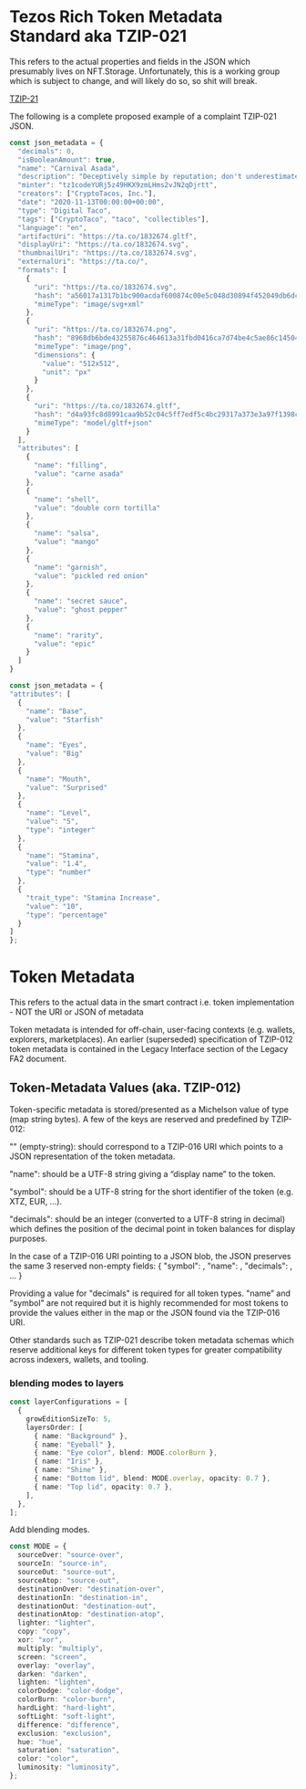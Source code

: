 # Tezos Rich Token Metadata Standard aka TZIP-021

This refers to the actual properties and fields in the JSON which presumably lives on NFT.Storage. Unfortunately, this is a working group which is subject to change, and will likely do so, so shit will break. 

[TZIP-21](https://tzip.tezosagora.org/proposal/tzip-21/#artifacturi-string-format-uri-reference)

The following is a complete proposed example of a complaint TZIP-021 JSON.
```typescript
const json_metadata = {
  "decimals": 0,
  "isBooleanAmount": true,
  "name": "Carnival Asada",
  "description": "Deceptively simple by reputation; don't underestimate this cunning taco. It's packing a secret weapon!",
  "minter": "tz1codeYURj5z49HKX9zmLHms2vJN2qDjrtt",
  "creators": ["CryptoTacos, Inc."],
  "date": "2020-11-13T00:00:00+00:00",
  "type": "Digital Taco",
  "tags": ["CryptoTaco", "taco", "collectibles"],
  "language": "en",
  "artifactUri": "https://ta.co/1832674.gltf",
  "displayUri": "https://ta.co/1832674.svg",
  "thumbnailUri": "https://ta.co/1832674.svg",
  "externalUri": "https://ta.co/",
  "formats": [
    {
      "uri": "https://ta.co/1832674.svg",
      "hash": "a56017a1317b1bc900acdaf600874c00e5c048d30894f452049db6dcef6e4f0d",
      "mimeType": "image/svg+xml"
    },
    {
      "uri": "https://ta.co/1832674.png",
      "hash": "8968db6bde43255876c464613a31fbd0416ca7d74be4c5ae86c1450418528302",
      "mimeType": "image/png",
      "dimensions": {
        "value": "512x512",
        "unit": "px"
      }
    },
    {
      "uri": "https://ta.co/1832674.gltf",
      "hash": "d4a93fc8d8991caa9b52c04c5ff7edf5c4bc29317a373e3a97f1398c697d6714",
      "mimeType": "model/gltf+json"
    }
  ],
  "attributes": [
    {
      "name": "filling",
      "value": "carne asada"
    },
    {
      "name": "shell",
      "value": "double corn tortilla"
    },
    {
      "name": "salsa",
      "value": "mango"
    },
    {
      "name": "garnish",
      "value": "pickled red onion"
    },
    {
      "name": "secret sauce",
      "value": "ghost pepper"
    },
    {
      "name": "rarity",
      "value": "epic"
    }
  ]
}

```

```typescript
const json_metadata = {
"attributes": [
  {
    "name": "Base",
    "value": "Starfish"
  },
  {
    "name": "Eyes",
    "value": "Big"
  },
  {
    "name": "Mouth",
    "value": "Surprised"
  },
  {
    "name": "Level",
    "value": "5",
    "type": "integer"
  },
  {
    "name": "Stamina",
    "value": "1.4",
    "type": "number"
  },
  {
    "trait_type": "Stamina Increase",
    "value": "10",
    "type": "percentage"
  }
]
};
```

# Token Metadata
This refers to the actual data in the smart contract i.e. token implementation - NOT the URI or JSON of metadata

Token metadata is intended for off-chain, user-facing contexts (e.g.  wallets,
explorers, marketplaces). An earlier (superseded) specification of TZIP-012 token metadata is
contained in the Legacy Interface section of the Legacy FA2 document.

## Token-Metadata Values (aka. TZIP-012)
Token-specific metadata is stored/presented as a Michelson value of type
(map string bytes).  A few of the keys are reserved and predefined by
TZIP-012:

"" (empty-string): should correspond to a TZIP-016 URI which points to a JSON
representation of the token metadata.

"name": should be a UTF-8 string giving a “display name” to the token.

"symbol": should be a UTF-8 string for the short identifier of the token
(e.g. XTZ, EUR, …).

"decimals": should be an integer (converted to a UTF-8 string in decimal)
which defines the position of the decimal point in token balances for display
purposes.

In the case of a TZIP-016 URI pointing to a JSON blob, the JSON preserves the
same 3 reserved non-empty fields:
{ "symbol": <string>, "name": <string>, "decimals": <number>, ... }

Providing a value for "decimals" is required for all token types. "name” and "symbol" are not required but it is highly recommended for most tokens to provide the values either in the map or the JSON found via the TZIP-016 URI.

Other standards such as TZIP-021 describe token metadata schemas which reserve additional keys for different token types for greater compatibility across indexers, wallets, and tooling.

### blending modes to layers

```typescript
const layerConfigurations = [
  {
    growEditionSizeTo: 5,
    layersOrder: [
      { name: "Background" },
      { name: "Eyeball" },
      { name: "Eye color", blend: MODE.colorBurn },
      { name: "Iris" },
      { name: "Shine" },
      { name: "Bottom lid", blend: MODE.overlay, opacity: 0.7 },
      { name: "Top lid", opacity: 0.7 },
    ],
  },
];
```
Add blending modes.
```typescript
const MODE = {
  sourceOver: "source-over",
  sourceIn: "source-in",
  sourceOut: "source-out",
  sourceAtop: "source-out",
  destinationOver: "destination-over",
  destinationIn: "destination-in",
  destinationOut: "destination-out",
  destinationAtop: "destination-atop",
  lighter: "lighter",
  copy: "copy",
  xor: "xor",
  multiply: "multiply",
  screen: "screen",
  overlay: "overlay",
  darken: "darken",
  lighten: "lighten",
  colorDodge: "color-dodge",
  colorBurn: "color-burn",
  hardLight: "hard-light",
  softLight: "soft-light",
  difference: "difference",
  exclusion: "exclusion",
  hue: "hue",
  saturation: "saturation",
  color: "color",
  luminosity: "luminosity",
};
```
